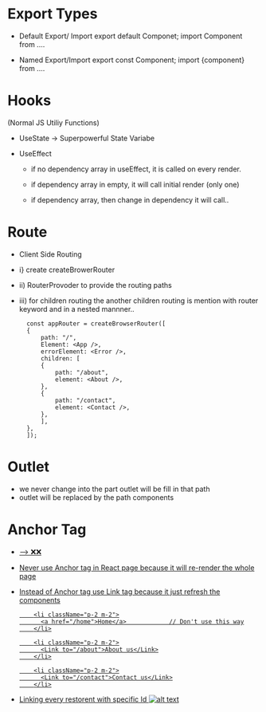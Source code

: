 # Export Types

- Default Export/ Import
export default Componet;
import Component from ....

- Named Export/Import
export const Component;
import {component} from ....


# Hooks
 (Normal JS Utiliy Functions)
 - UseState -> Superpowerful State Variabe

- UseEffect
    - if no dependency array in useEffect, it is called on every render.

    - if dependency array in empty, it will call initial render (only one)

    - if dependency array, then change in dependency it will call..

# Route 
- Client Side Routing
- i} create createBrowerRouter
- ii) RouterProvoder to provide the routing paths
- iii) for children routing the another children routing is mention with router keyword and in a nested mannner..

        const appRouter = createBrowserRouter([
        {
            path: "/",
            Element: <App />,
            errorElement: <Error />,
            children: [
            {
                path: "/about",
                element: <About />,
            },
            {
                path: "/contact",
                element: <Contact />,
            },
            ],
        },
        ]);


# Outlet
- we never change into the part outlet will be fill in that path
- outlet will be replaced by the path components

# Anchor Tag
- <a href="">  --> ❌❌
- Never use Anchor tag in React page because it will re-render the  whole page 
- Instead of Anchor tag use Link tag because it just refresh the  components

          <li className="p-2 m-2">
            <a href="/home">Home</a>            // Don't use this way
          </li>

          <li className="p-2 m-2">
            <Link to="/about">About us</Link>
          </li>

          <li className="p-2 m-2">
            <Link to="/contact">Contact us</Link>
          </li>



- Linking every restorent with specific Id
![alt text](<Screenshot (146).png>)